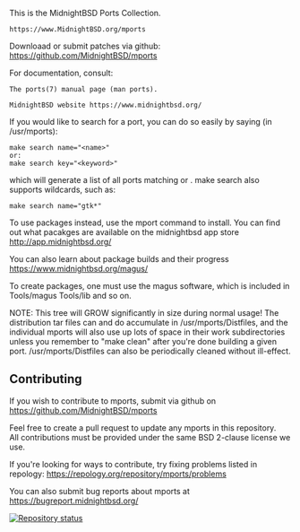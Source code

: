 This is the MidnightBSD Ports Collection.

	https://www.MidnightBSD.org/mports
	
Downloaad or submit patches via github:
	https://github.com/MidnightBSD/mports

For documentation, consult:

	The ports(7) manual page (man ports).

	MidnightBSD website https://www.midnightbsd.org/

If you would like to search for a port, you can do so easily by
saying (in /usr/mports):


	make search name="<name>"
	or:
	make search key="<keyword>"

which will generate a list of all ports matching <name> or <keyword>.
make search also supports wildcards, such as:

	make search name="gtk*"

To use packages instead, use the mport command to install. You can find
out what pacakges are available on the midnightbsd app store
http://app.midnightbsd.org/

You can also learn about package builds and their progress
https://www.midnightbsd.org/magus/

To create packages, one must use the magus software, which is included
in Tools/magus Tools/lib and so on.  

NOTE:  This tree will GROW significantly in size during normal usage!
The distribution tar files can and do accumulate in /usr/mports/Distfiles,
and the individual mports will also use up lots of space in their work
subdirectories unless you remember to "make clean" after you're done
building a given port.  /usr/mports/Distfiles can also be periodically
cleaned without ill-effect.

## Contributing ##

If you wish to contribute to mports, submit via github on
https://github.com/MidnightBSD/mports

Feel free to create a pull request to update any mports in this repository.  
All contributions must be provided under the same BSD 2-clause license we use.

If you're looking for ways to contribute, try fixing problems listed in repology:
https://repology.org/repository/mports/problems

You can also submit bug reports about mports at https://bugreport.midnightbsd.org/

[![Repository status](https://repology.org/badge/repository-big/mports.svg)](https://repology.org/repository/mports)

